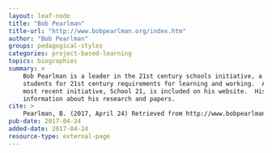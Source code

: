 ```yaml
---
layout: leaf-node
title: "Bob Pearlman"
title-url: "http://www.bobpearlman.org/index.htm"
author: "Bob Pearlman"
groups: pedagogical-styles
categories: project-based-learning
topics: biographies
summary: >
    Bob Pearlman is a leader in the 21st century schools initiative, a project intended to ready
    students for 21st century requirements for learning and working.  A description of his
    most recent initiative, School 21, is included on his website.  His site also includes
    information about his research and papers.
cite: >
    Pearlman, B. (2017, April 24) Retrieved from http://www.bobpearlman.org/index.htm
pub-date: 2017-04-24
added-date: 2017-04-24
resource-type: external-page
---
```

